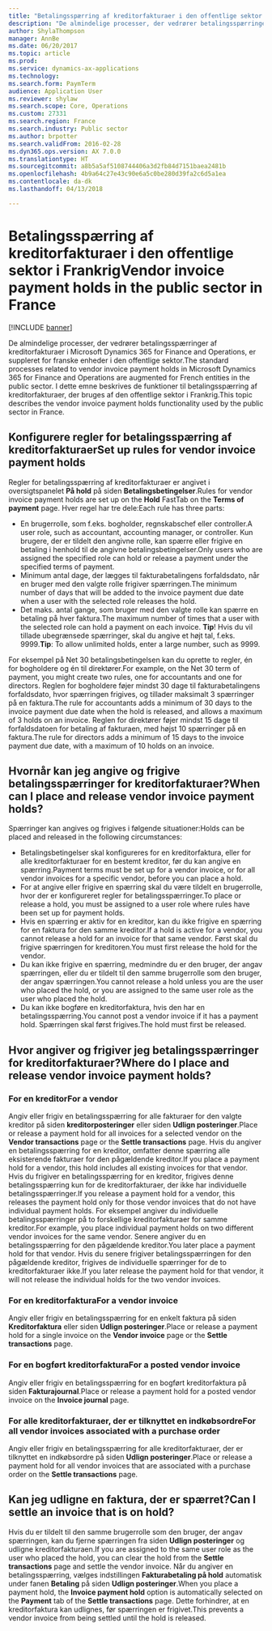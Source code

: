 ```yaml
---
title: "Betalingsspærring af kreditorfakturaer i den offentlige sektor i Frankrig"
description: "De almindelige processer, der vedrører betalingsspærringer af kreditorfakturaer i Microsoft Dynamics 365 for Finance and Operations, er suppleret for franske enheder i den offentlige sektor. I dette emne beskrives de funktioner til betalingsspærring af kreditorfakturaer, der bruges af den offentlige sektor i Frankrig."
author: ShylaThompson
manager: AnnBe
ms.date: 06/20/2017
ms.topic: article
ms.prod: 
ms.service: dynamics-ax-applications
ms.technology: 
ms.search.form: PaymTerm
audience: Application User
ms.reviewer: shylaw
ms.search.scope: Core, Operations
ms.custom: 27331
ms.search.region: France
ms.search.industry: Public sector
ms.author: brpotter
ms.search.validFrom: 2016-02-28
ms.dyn365.ops.version: AX 7.0.0
ms.translationtype: HT
ms.sourcegitcommit: a8b5a5af5108744406a3d2fb84d7151baea2481b
ms.openlocfilehash: 4b9a64c27e43c90e6a5c0be280d39fa2c6d5a1ea
ms.contentlocale: da-dk
ms.lasthandoff: 04/13/2018

---
```


# <a name="vendor-invoice-payment-holds-in-the-public-sector-in-france"></a><span data-ttu-id="bf9ed-104">Betalingsspærring af kreditorfakturaer i den offentlige sektor i Frankrig</span><span class="sxs-lookup"><span data-stu-id="bf9ed-104">Vendor invoice payment holds in the public sector in France</span></span>

[!INCLUDE [banner](../includes/banner.md)]

<span data-ttu-id="bf9ed-105">De almindelige processer, der vedrører betalingsspærringer af kreditorfakturaer i Microsoft Dynamics 365 for Finance and Operations, er suppleret for franske enheder i den offentlige sektor.</span><span class="sxs-lookup"><span data-stu-id="bf9ed-105">The standard processes related to vendor invoice payment holds in Microsoft Dynamics 365 for Finance and Operations are augmented for French entities in the public sector.</span></span> <span data-ttu-id="bf9ed-106">I dette emne beskrives de funktioner til betalingsspærring af kreditorfakturaer, der bruges af den offentlige sektor i Frankrig.</span><span class="sxs-lookup"><span data-stu-id="bf9ed-106">This topic describes the vendor invoice payment holds functionality used by the public sector in France.</span></span>

<a name="set-up-rules-for-vendor-invoice-payment-holds"></a><span data-ttu-id="bf9ed-107">Konfigurere regler for betalingsspærring af kreditorfakturaer</span><span class="sxs-lookup"><span data-stu-id="bf9ed-107">Set up rules for vendor invoice payment holds</span></span>
---------------------------------------------

<span data-ttu-id="bf9ed-108">Regler for betalingsspærring af kreditorfakturaer er angivet i oversigtspanelet **På hold** på siden **Betalingsbetingelser**.</span><span class="sxs-lookup"><span data-stu-id="bf9ed-108">Rules for vendor invoice payment holds are set up on the **Hold** FastTab on the **Terms of payment** page.</span></span> <span data-ttu-id="bf9ed-109">Hver regel har tre dele:</span><span class="sxs-lookup"><span data-stu-id="bf9ed-109">Each rule has three parts:</span></span>

-   <span data-ttu-id="bf9ed-110">En brugerrolle, som f.eks. bogholder, regnskabschef eller controller.</span><span class="sxs-lookup"><span data-stu-id="bf9ed-110">A user role, such as accountant, accounting manager, or controller.</span></span> <span data-ttu-id="bf9ed-111">Kun brugere, der er tildelt den angivne rolle, kan spærre eller frigive en betaling i henhold til de angivne betalingsbetingelser.</span><span class="sxs-lookup"><span data-stu-id="bf9ed-111">Only users who are assigned the specified role can hold or release a payment under the specified terms of payment.</span></span>
-   <span data-ttu-id="bf9ed-112">Minimum antal dage, der lægges til fakturabetalingens forfaldsdato, når en bruger med den valgte rolle frigiver spærringen.</span><span class="sxs-lookup"><span data-stu-id="bf9ed-112">The minimum number of days that will be added to the invoice payment due date when a user with the selected role releases the hold.</span></span>
-   <span data-ttu-id="bf9ed-113">Det maks. antal gange, som bruger med den valgte rolle kan spærre en betaling på hver faktura.</span><span class="sxs-lookup"><span data-stu-id="bf9ed-113">The maximum number of times that a user with the selected role can hold a payment on each invoice.</span></span> <span data-ttu-id="bf9ed-114">**Tip**! Hvis du vil tillade ubegrænsede spærringer, skal du angive et højt tal, f.eks. 9999.</span><span class="sxs-lookup"><span data-stu-id="bf9ed-114">**Tip**: To allow unlimited holds, enter a large number, such as 9999.</span></span>

<span data-ttu-id="bf9ed-115">For eksempel på Net 30 betalingsbetingelsen kan du oprette to regler, én for bogholdere og én til direktører.</span><span class="sxs-lookup"><span data-stu-id="bf9ed-115">For example, on the Net 30 term of payment, you might create two rules, one for accountants and one for directors.</span></span> <span data-ttu-id="bf9ed-116">Reglen for bogholdere føjer mindst 30 dage til fakturabetalingens forfaldsdato, hvor spærringen frigives, og tillader maksimalt 3 spærringer på en faktura.</span><span class="sxs-lookup"><span data-stu-id="bf9ed-116">The rule for accountants adds a minimum of 30 days to the invoice payment due date when the hold is released, and allows a maximum of 3 holds on an invoice.</span></span> <span data-ttu-id="bf9ed-117">Reglen for direktører føjer mindst 15 dage til forfaldsdatoen for betaling af fakturaen, med højst 10 spærringer på en faktura.</span><span class="sxs-lookup"><span data-stu-id="bf9ed-117">The rule for directors adds a minimum of 15 days to the invoice payment due date, with a maximum of 10 holds on an invoice.</span></span>

## <a name="when-can-i-place-and-release-vendor-invoice-payment-holds"></a><span data-ttu-id="bf9ed-118">Hvornår kan jeg angive og frigive betalingsspærringer for kreditorfakturaer?</span><span class="sxs-lookup"><span data-stu-id="bf9ed-118">When can I place and release vendor invoice payment holds?</span></span>
<span data-ttu-id="bf9ed-119">Spærringer kan angives og frigives i følgende situationer:</span><span class="sxs-lookup"><span data-stu-id="bf9ed-119">Holds can be placed and released in the following circumstances:</span></span>

-   <span data-ttu-id="bf9ed-120">Betalingsbetingelser skal konfigureres for en kreditorfaktura, eller for alle kreditorfakturaer for en bestemt kreditor, før du kan angive en spærring.</span><span class="sxs-lookup"><span data-stu-id="bf9ed-120">Payment terms must be set up for a vendor invoice, or for all vendor invoices for a specific vendor, before you can place a hold.</span></span>
-   <span data-ttu-id="bf9ed-121">For at angive eller frigive en spærring skal du være tildelt en brugerrolle, hvor der er konfigureret regler for betalingsspærringer.</span><span class="sxs-lookup"><span data-stu-id="bf9ed-121">To place or release a hold, you must be assigned to a user role where rules have been set up for payment holds.</span></span>
-   <span data-ttu-id="bf9ed-122">Hvis en spærring er aktiv for en kreditor, kan du ikke frigive en spærring for en faktura for den samme kreditor.</span><span class="sxs-lookup"><span data-stu-id="bf9ed-122">If a hold is active for a vendor, you cannot release a hold for an invoice for that same vendor.</span></span> <span data-ttu-id="bf9ed-123">Først skal du frigive spærringen for kreditoren.</span><span class="sxs-lookup"><span data-stu-id="bf9ed-123">You must first release the hold for the vendor.</span></span>
-   <span data-ttu-id="bf9ed-124">Du kan ikke frigive en spærring, medmindre du er den bruger, der angav spærringen, eller du er tildelt til den samme brugerrolle som den bruger, der angav spærringen.</span><span class="sxs-lookup"><span data-stu-id="bf9ed-124">You cannot release a hold unless you are the user who placed the hold, or you are assigned to the same user role as the user who placed the hold.</span></span>
-   <span data-ttu-id="bf9ed-125">Du kan ikke bogføre en kreditorfaktura, hvis den har en betalingsspærring.</span><span class="sxs-lookup"><span data-stu-id="bf9ed-125">You cannot post a vendor invoice if it has a payment hold.</span></span> <span data-ttu-id="bf9ed-126">Spærringen skal først frigives.</span><span class="sxs-lookup"><span data-stu-id="bf9ed-126">The hold must first be released.</span></span>

## <a name="where-do-i-place-and-release-vendor-invoice-payment-holds"></a><span data-ttu-id="bf9ed-127">Hvor angiver og frigiver jeg betalingsspærringer for kreditorfakturaer?</span><span class="sxs-lookup"><span data-stu-id="bf9ed-127">Where do I place and release vendor invoice payment holds?</span></span>
### <a name="for-a-vendor"></a><span data-ttu-id="bf9ed-128">For en kreditor</span><span class="sxs-lookup"><span data-stu-id="bf9ed-128">For a vendor</span></span>
<span data-ttu-id="bf9ed-129">Angiv eller frigiv en betalingsspærring for alle fakturaer for den valgte kreditor på siden **kreditorposteringer** eller siden **Udlign posteringer**.</span><span class="sxs-lookup"><span data-stu-id="bf9ed-129">Place or release a payment hold for all invoices for a selected vendor on the **Vendor transactions** page or the **Settle transactions** page.</span></span> <span data-ttu-id="bf9ed-130">Hvis du angiver en betalingsspærring for en kreditor, omfatter denne spærring alle eksisterende fakturaer for den pågældende kreditor.</span><span class="sxs-lookup"><span data-stu-id="bf9ed-130">If you place a payment hold for a vendor, this hold includes all existing invoices for that vendor.</span></span> <span data-ttu-id="bf9ed-131">Hvis du frigiver en betalingsspærring for en kreditor, frigives denne betalingsspærring kun for de kreditorfakturaer, der ikke har individuelle betalingsspærringer.</span><span class="sxs-lookup"><span data-stu-id="bf9ed-131">If you release a payment hold for a vendor, this releases the payment hold only for those vendor invoices that do not have individual payment holds.</span></span> <span data-ttu-id="bf9ed-132">For eksempel angiver du individuelle betalingsspærringer på to forskellige kreditorfakturaer for samme kreditor.</span><span class="sxs-lookup"><span data-stu-id="bf9ed-132">For example, you place individual payment holds on two different vendor invoices for the same vendor.</span></span> <span data-ttu-id="bf9ed-133">Senere angiver du en betalingsspærring for den pågældende kreditor.</span><span class="sxs-lookup"><span data-stu-id="bf9ed-133">You later place a payment hold for that vendor.</span></span> <span data-ttu-id="bf9ed-134">Hvis du senere frigiver betalingsspærringen for den pågældende kreditor, frigives de individuelle spærringer for de to kreditorfakturaer ikke.</span><span class="sxs-lookup"><span data-stu-id="bf9ed-134">If you later release the payment hold for that vendor, it will not release the individual holds for the two vendor invoices.</span></span>

### <a name="for-a-vendor-invoice"></a><span data-ttu-id="bf9ed-135">For en kreditorfaktura</span><span class="sxs-lookup"><span data-stu-id="bf9ed-135">For a vendor invoice</span></span>

<span data-ttu-id="bf9ed-136">Angiv eller frigiv en betalingsspærring for en enkelt faktura på siden **Kreditorfaktura** eller siden **Udlign posteringer**.</span><span class="sxs-lookup"><span data-stu-id="bf9ed-136">Place or release a payment hold for a single invoice on the **Vendor invoice** page or the **Settle transactions** page.</span></span>

### <a name="for-a-posted-vendor-invoice"></a><span data-ttu-id="bf9ed-137">For en bogført kreditorfaktura</span><span class="sxs-lookup"><span data-stu-id="bf9ed-137">For a posted vendor invoice</span></span>

<span data-ttu-id="bf9ed-138">Angiv eller frigiv en betalingsspærring for en bogført kreditorfaktura på siden **Fakturajournal**.</span><span class="sxs-lookup"><span data-stu-id="bf9ed-138">Place or release a payment hold for a posted vendor invoice on the **Invoice journal** page.</span></span>

### <a name="for-all-vendor-invoices-associated-with-a-purchase-order"></a><span data-ttu-id="bf9ed-139">For alle kreditorfakturaer, der er tilknyttet en indkøbsordre</span><span class="sxs-lookup"><span data-stu-id="bf9ed-139">For all vendor invoices associated with a purchase order</span></span>

<span data-ttu-id="bf9ed-140">Angiv eller frigiv en betalingsspærring for alle kreditorfakturaer, der er tilknyttet en indkøbsordre på siden **Udlign posteringer**.</span><span class="sxs-lookup"><span data-stu-id="bf9ed-140">Place or release a payment hold for all vendor invoices that are associated with a purchase order on the **Settle transactions** page.</span></span>

## <a name="can-i-settle-an-invoice-that-is-on-hold"></a><span data-ttu-id="bf9ed-141">Kan jeg udligne en faktura, der er spærret?</span><span class="sxs-lookup"><span data-stu-id="bf9ed-141">Can I settle an invoice that is on hold?</span></span>
<span data-ttu-id="bf9ed-142">Hvis du er tildelt til den samme brugerrolle som den bruger, der angav spærringen, kan du fjerne spærringen fra siden **Udlign posteringer** og udligne kreditorfakturaen.</span><span class="sxs-lookup"><span data-stu-id="bf9ed-142">If you are assigned to the same user role as the user who placed the hold, you can clear the hold from the **Settle transactions** page and settle the vendor invoice.</span></span> <span data-ttu-id="bf9ed-143">Når du angiver en betalingsspærring, vælges indstillingen **Fakturabetaling på hold** automatisk under fanen **Betaling** på siden **Udlign posteringer**.</span><span class="sxs-lookup"><span data-stu-id="bf9ed-143">When you place a payment hold, the **Invoice payment hold** option is automatically selected on the **Payment** tab of the **Settle transactions** page.</span></span> <span data-ttu-id="bf9ed-144">Dette forhindrer, at en kreditorfaktura kan udlignes, før spærringen er frigivet.</span><span class="sxs-lookup"><span data-stu-id="bf9ed-144">This prevents a vendor invoice from being settled until the hold is released.</span></span>




